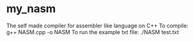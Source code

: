 # my_nasm
The self made compiler for assembler like language on C++
To compile:
g++ NASM.cpp -o NASM
To run the example txt file:
./NASM
test.txt
